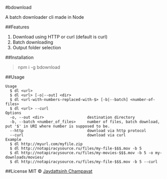 #bdownload

A batch downloader cli made in Node

##Features
1. Download using HTTP or curl (default is curl)
2. Batch downloading
3. Output folder selection

##Installation
>npm i -g bdownload

##Usage
```
Usage
  $ dl <url>
  $ dl <url> [-o|--out] <dir>
  $ dl <url-with-numbers-replaced-with-$> [-b|--batch] <number-of-files>
  $ dl <url> --curl
Options
  -o, --out <dir>                   destination directory
  -b, --batch <number_of_files>     number of files, batch download, put '$' in URI where number is supposed to be.
  --http                            download via http protocol
  --curl                            download via curl
Example
  $ dl http://myurl.com/myfile.zip
  $ dl http://notapiracysource.ru/files/my-file-$$$.mov -b 5
  $ dl http://notapiracysource.ru/files/my-movies-$$$.mov -b 5 -o my-downloads/movies/
  $ dl http://notapiracysource.ru/files/my-file-$$$.mov -b 5 --curl
```

##License
MIT © [Jaydattsinh Champavat](https://github.com/jaydattc)